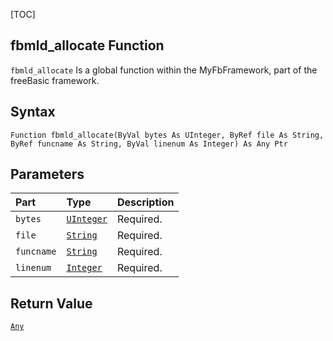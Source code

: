 [TOC]
## fbmld_allocate Function

`fbmld_allocate` Is a global function within the MyFbFramework, part of the freeBasic framework.
## Syntax

```freeBasic
Function fbmld_allocate(ByVal bytes As UInteger, ByRef file As String, ByRef funcname As String, ByVal linenum As Integer) As Any Ptr
```

## Parameters

|Part|Type|Description|
| :------------ | :------------ | :------------ |
|`bytes`|[`UInteger`]("https://www.freebasic.net/wiki/KeyPgUInteger")|Required.|
|`file`|[`String`]("https://www.freebasic.net/wiki/KeyPgString")|Required.|
|`funcname`|[`String`]("https://www.freebasic.net/wiki/KeyPgString")|Required.|
|`linenum`|[`Integer`]("https://www.freebasic.net/wiki/KeyPgInteger")|Required.|

## Return Value
[`Any`]("https://www.freebasic.net/wiki/KeyPgAny")


